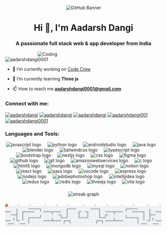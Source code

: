<p  align="center">
  <img src="./Github_banner.gif" alt="GitHub Banner" />
</p>

<h1 align="center">Hi 👋, I'm Aadarsh Dangi</h1>
<h3 align="center">A passionate full stack web & app developer from India</h3>
<img align="right" alt="Coding" width="400" src="https://camo.githubusercontent.com/4d9f5ecceb711eec6e2018f38a5677dc657c9738d4a65ba3b928c41c0a45b439/68747470733a2f2f6d69726f2e6d656469756d2e636f6d2f6d61782f313336302f302a37513379765349765f7430696f4a2d5a2e676966">

<p align="left"> <img src="https://komarev.com/ghpvc/?username=aadarshdangi0001&label=Profile%20views&color=0e75b6&style=flat" alt="aadarshdangi0001" /> </p>

- 🔭 I’m currently working on [Code Crew](https://code-crew-frontend-three.vercel.app/)

- 🌱 I’m currently learning **Three js**

- 📫 How to reach me **aadarshdangi0001@gmail.com**

<h3 align="left">Connect with me:</h3>
<p align="left">
  <a href="https://linkedin.com/in/aadarshdangi" target="blank"><img align="center" src="https://raw.githubusercontent.com/rahuldkjain/github-profile-readme-generator/master/src/images/icons/Social/linked-in-alt.svg" alt="aadarshdangi" height="30" width="40" /></a>
<a href="https://www.leetcode.com/aadarshdangi" target="blank"><img align="center" src="https://raw.githubusercontent.com/rahuldkjain/github-profile-readme-generator/master/src/images/icons/Social/leet-code.svg" alt="aadarshdangi" height="30" width="40" /></a>
<a href="https://auth.geeksforgeeks.org/user/aadarshdangi" target="blank"><img align="center" src="https://raw.githubusercontent.com/rahuldkjain/github-profile-readme-generator/master/src/images/icons/Social/geeks-for-geeks.svg" alt="aadarshdangi" height="30" width="40" /></a>
  <a href="https://twitter.com/aadarshdangi001" target="blank"><img align="center" src="https://raw.githubusercontent.com/rahuldkjain/github-profile-readme-generator/master/src/images/icons/Social/twitter.svg" alt="aadarshdangi001" height="30" width="40" /></a>
<a href="https://instagram.com/aadarshdangi0001" target="blank"><img align="center" src="https://raw.githubusercontent.com/rahuldkjain/github-profile-readme-generator/master/src/images/icons/Social/instagram.svg" alt="aadarshdangi0001" height="30" width="40" /></a>
</p>

###

<h3 align="left">Languages and Tools:</h3>

 

 <div align="center">
  <img src="https://skillicons.dev/icons?i=js" height="60" alt="javascript logo"  />
  <img width="12" />
  <img src="https://skillicons.dev/icons?i=py" height="60" alt="python logo"  />
  <img width="12" />
  <img src="https://skillicons.dev/icons?i=androidstudio" height="60" alt="androidstudio logo"  />
  <img width="12" />
  <img src="https://skillicons.dev/icons?i=java" height="60" alt="java logo"  />
  <img width="12" />
  <img src="https://skillicons.dev/icons?i=blender" height="60" alt="blender logo"  />
  <img width="12" />
  <img src="https://skillicons.dev/icons?i=tailwind" height="60" alt="tailwindcss logo"  />
  <img width="12" />
  <img src="https://skillicons.dev/icons?i=ts" height="60" alt="typescript logo"  />
  <img width="12" />
  <img src="https://skillicons.dev/icons?i=bootstrap" height="60" alt="bootstrap logo"  />
  <img width="12" />
  <img src="https://skillicons.dev/icons?i=nextjs" height="60" alt="nextjs logo"  />
  <img width="12" />
  <img src="https://skillicons.dev/icons?i=css" height="60" alt="css logo"  />
  <img width="12" />
  <img src="https://skillicons.dev/icons?i=figma" height="60" alt="figma logo"  />
  <img width="12" />
  <img src="https://skillicons.dev/icons?i=github" height="60" alt="github logo"  />
  <img width="12" />
  <img src="https://skillicons.dev/icons?i=git" height="60" alt="git logo"  />
  <img width="12" />
  <img src="https://skillicons.dev/icons?i=aws" height="60" alt="amazonwebservices logo"  />
  <img width="12" />
  <img src="https://skillicons.dev/icons?i=c" height="60" alt="c logo"  />
  <img width="12" />
  <img src="https://skillicons.dev/icons?i=html" height="60" alt="html5 logo"  />
  <img width="12" />
  <img src="https://skillicons.dev/icons?i=mongodb" height="60" alt="mongodb logo"  />
  <img width="12" />
  <img src="https://skillicons.dev/icons?i=mysql" height="60" alt="mysql logo"  />
  <img width="12" />
  <img src="https://skillicons.dev/icons?i=notion" height="60" alt="notion logo"  />
  <img width="12" />
  <img src="https://skillicons.dev/icons?i=react" height="60" alt="react logo"  />
  <img width="12" />
  <img src="https://skillicons.dev/icons?i=sass" height="60" alt="sass logo"  />
  <img width="12" />
  <img src="https://skillicons.dev/icons?i=vscode" height="60" alt="vscode logo"  />
  <img width="12" />
  <img src="https://skillicons.dev/icons?i=express" height="60" alt="express logo"  />
  <img width="12" />
  <img src="https://skillicons.dev/icons?i=nodejs" height="60" alt="nodejs logo"  />
  <img width="12" />
  <img src="https://skillicons.dev/icons?i=ps" height="60" alt="adobephotoshop logo"  />
  <img width="12" />
  <img src="https://skillicons.dev/icons?i=idea" height="60" alt="intellijidea logo"  />
  <img width="12" />
  <img src="https://skillicons.dev/icons?i=redux" height="60" alt="redux logo"  />
  <img width="12" />
  <img src="https://skillicons.dev/icons?i=redis" height="60" alt="redis logo"  />
  <img width="12" />
  <img src="https://skillicons.dev/icons?i=threejs" height="60" alt="threejs logo"  />
  <img width="12" />
  <img src="https://skillicons.dev/icons?i=vite" height="60" alt="vite logo"  />
</div>

###



<div align="center">
  <img src="https://streak-stats.demolab.com?user=AadarshDangi0001&locale=en&mode=daily&theme=dracula&hide_border=false&border_radius=5&order=3" height="150" alt="streak graph"  />

</div>

###

<picture>
  <source media="(prefers-color-scheme: dark)" srcset="https://raw.githubusercontent.com/AadarshDangi0001/AadarshDangi0001/output/pacman-contribution-graph-dark.svg">
  <source media="(prefers-color-scheme: light)" srcset="https://raw.githubusercontent.com/AadarshDangi0001/AadarshDangi0001/output/pacman-contribution-graph.svg">
  <img alt="pacman contribution graph" src="https://raw.githubusercontent.com/AadarshDangi0001/AadarshDangi0001/output/pacman-contribution-graph.svg">
</picture>


